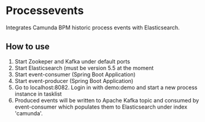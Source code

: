 # Processevents

Integrates Camunda BPM historic process events with Elasticsearch.

## How to use

1. Start Zookeper and Kafka under default ports
2. Start Elasticsearch (must be version 5.5 at the moment
3. Start event-consumer (Spring Boot Application)
4. Start event-producer (Spring Boot Application)
5. Go to localhost:8082. Login in with demo:demo and start a new process instance in tasklist
6. Produced events will be written to Apache Kafka topic and consumed by event-consumer which populates them to Elasticsearch under index 'camunda'.